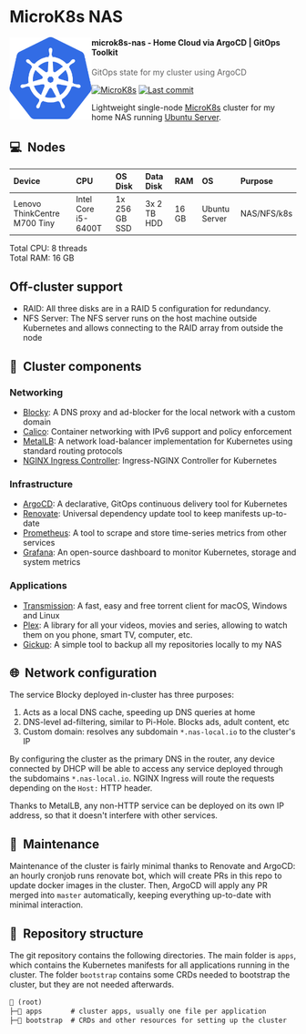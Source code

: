 # MicroK8s NAS

<img src="https://raw.githubusercontent.com/kubernetes/kubernetes/master/logo/logo.svg" align="left" width="144px" height="144px">

#### microk8s-nas - Home Cloud via ArgoCD | GitOps Toolkit

> GitOps state for my cluster using ArgoCD

[![MicroK8s](https://img.shields.io/github/v/release/canonical/microk8s?label=MicroK8s&color=green)](https://microk8s.io)
[![Last commit](https://img.shields.io/github/last-commit/marcizhu/microk8s-nas?style=flat-square)](https://github.com/marcizhu/microk8s-nas)

Lightweight single-node [MicroK8s](https://microk8s.io) cluster for my home NAS running [Ubuntu Server](https://ubuntu.com/download/server).

## :computer:&nbsp; Nodes

| Device                       | CPU                 | OS Disk       | Data Disk   | RAM   | OS            | Purpose     |
| :--------------------------- | :------------------ | :------------ | :---------- | :---- | :------------ | :---------- |
| Lenovo ThinkCentre M700 Tiny | Intel Core i5-6400T | 1x 256 GB SSD | 3x 2 TB HDD | 16 GB | Ubuntu Server | NAS/NFS/k8s |

Total CPU: 8 threads  
Total RAM: 16 GB

## Off-cluster support

- RAID: All three disks are in a RAID 5 configuration for redundancy.
- NFS Server: The NFS server runs on the host machine outside Kubernetes and allows connecting to the RAID array from outside the node

## :art:&nbsp; Cluster components

### Networking

- [Blocky](https://0xerr0r.github.io/blocky/v0.22/): A DNS proxy and ad-blocker for the local network with a custom domain
- [Calico](https://www.tigera.io/project-calico/): Container networking with IPv6 support and policy enforcement
- [MetalLB](https://github.com/metallb/metallb): A network load-balancer implementation for Kubernetes using standard routing protocols
- [NGINX Ingress Controller](https://github.com/kubernetes/ingress-nginx): Ingress-NGINX Controller for Kubernetes

### Infrastructure

- [ArgoCD](https://github.com/argoproj/argo-cd): A declarative, GitOps continuous delivery tool for Kubernetes
- [Renovate](https://github.com/renovatebot/renovate): Universal dependency update tool to keep manifests up-to-date
- [Prometheus](https://prometheus.io): A tool to scrape and store time-series metrics from other services
- [Grafana](https://grafana.com): An open-source dashboard to monitor Kubernetes, storage and system metrics

### Applications

- [Transmission](https://transmissionbt.com): A fast, easy and free torrent client for macOS, Windows and Linux
- [Plex](https://www.plex.tv/): A library for all your videos, movies and series, allowing to watch them on you phone, smart TV, computer, etc.
- [Gickup](https://github.com/cooperspencer/gickup): A simple tool to backup all my repositories locally to my NAS

## :globe_with_meridians:&nbsp; Network configuration

The service Blocky deployed in-cluster has three purposes:

1. Acts as a local DNS cache, speeding up DNS queries at home
2. DNS-level ad-filtering, similar to Pi-Hole. Blocks ads, adult content, etc
3. Custom domain: resolves any subdomain `*.nas-local.io` to the cluster's IP

By configuring the cluster as the primary DNS in the router, any device connected by DHCP will be able to access any service
deployed through the subdomains `*.nas-local.io`. NGINX Ingress will route the requests depending on the `Host:` HTTP header.

Thanks to MetalLB, any non-HTTP service can be deployed on its own IP address, so that it doesn't interfere with other services.

## :wrench:&nbsp; Maintenance

Maintenance of the cluster is fairly minimal thanks to Renovate and ArgoCD: an hourly cronjob runs renovate bot, which will
create PRs in this repo to update docker images in the cluster. Then, ArgoCD will apply any PR merged into `master` automatically,
keeping everything up-to-date with minimal interaction.

## :open_file_folder:&nbsp; Repository structure

The git repository contains the following directories. The main folder is `apps`, which contains the Kubernetes manifests for all applications running in the cluster. The folder `bootstrap` contains some CRDs needed to bootstrap the cluster, but they are not needed afterwards.

```
📁 (root)
├─📁 apps       # cluster apps, usually one file per application
├─📁 bootstrap  # CRDs and other resources for setting up the cluster
```
